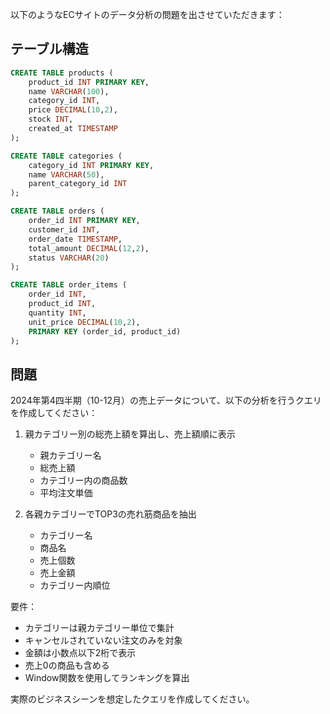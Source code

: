 以下のようなECサイトのデータ分析の問題を出させていただきます：

## テーブル構造
```sql
CREATE TABLE products (
    product_id INT PRIMARY KEY,
    name VARCHAR(100),
    category_id INT,
    price DECIMAL(10,2),
    stock INT,
    created_at TIMESTAMP
);

CREATE TABLE categories (
    category_id INT PRIMARY KEY,
    name VARCHAR(50),
    parent_category_id INT
);

CREATE TABLE orders (
    order_id INT PRIMARY KEY,
    customer_id INT,
    order_date TIMESTAMP,
    total_amount DECIMAL(12,2),
    status VARCHAR(20)
);

CREATE TABLE order_items (
    order_id INT,
    product_id INT,
    quantity INT,
    unit_price DECIMAL(10,2),
    PRIMARY KEY (order_id, product_id)
);
```

## 問題
2024年第4四半期（10-12月）の売上データについて、以下の分析を行うクエリを作成してください：

1. 親カテゴリー別の総売上額を算出し、売上額順に表示
   - 親カテゴリー名
   - 総売上額
   - カテゴリー内の商品数
   - 平均注文単価

2. 各親カテゴリーでTOP3の売れ筋商品を抽出
   - カテゴリー名
   - 商品名
   - 売上個数
   - 売上金額
   - カテゴリー内順位

要件：
- カテゴリーは親カテゴリー単位で集計
- キャンセルされていない注文のみを対象
- 金額は小数点以下2桁で表示
- 売上0の商品も含める
- Window関数を使用してランキングを算出

実際のビジネスシーンを想定したクエリを作成してください。

